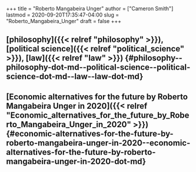 +++
title = "Roberto Mangabeira Unger"
author = ["Cameron Smith"]
lastmod = 2020-09-20T17:35:47-04:00
slug = "Roberto_Mangabeira_Unger"
draft = false
+++

## [philosophy]({{< relref "philosophy" >}}), [political science]({{< relref "political_science" >}}), [law]({{< relref "law" >}}) {#philosophy--philosophy-dot-md--political-science--political-science-dot-md--law--law-dot-md}


## [Economic alternatives for the future by Roberto Mangabeira Unger in 2020]({{< relref "Economic_alternatives_for_the_future_by_Roberto_Mangabeira_Unger_in_2020" >}}) {#economic-alternatives-for-the-future-by-roberto-mangabeira-unger-in-2020--economic-alternatives-for-the-future-by-roberto-mangabeira-unger-in-2020-dot-md}
